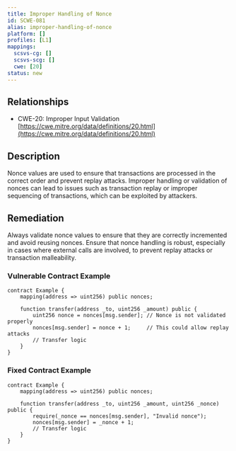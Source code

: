 ```yaml
---
title: Improper Handling of Nonce
id: SCWE-081
alias: improper-handling-of-nonce
platform: []
profiles: [L1]
mappings:
  scsvs-cg: []
  scsvs-scg: []
  cwe: [20]
status: new
---
```


## Relationships  
- CWE-20: Improper Input Validation  
  [https://cwe.mitre.org/data/definitions/20.html](https://cwe.mitre.org/data/definitions/20.html)  

## Description
Nonce values are used to ensure that transactions are processed in the correct order and prevent replay attacks. Improper handling or validation of nonces can lead to issues such as transaction replay or improper sequencing of transactions, which can be exploited by attackers.

## Remediation
Always validate nonce values to ensure that they are correctly incremented and avoid reusing nonces. Ensure that nonce handling is robust, especially in cases where external calls are involved, to prevent replay attacks or transaction malleability.

### Vulnerable Contract Example
```solidity
contract Example {
    mapping(address => uint256) public nonces;

    function transfer(address _to, uint256 _amount) public {
        uint256 nonce = nonces[msg.sender]; // Nonce is not validated properly
        nonces[msg.sender] = nonce + 1;     // This could allow replay attacks
        // Transfer logic
    }
}
```
### Fixed Contract Example
```solidity
contract Example {
    mapping(address => uint256) public nonces;

    function transfer(address _to, uint256 _amount, uint256 _nonce) public {
        require(_nonce == nonces[msg.sender], "Invalid nonce");
        nonces[msg.sender] = _nonce + 1;
        // Transfer logic
    }
}
```